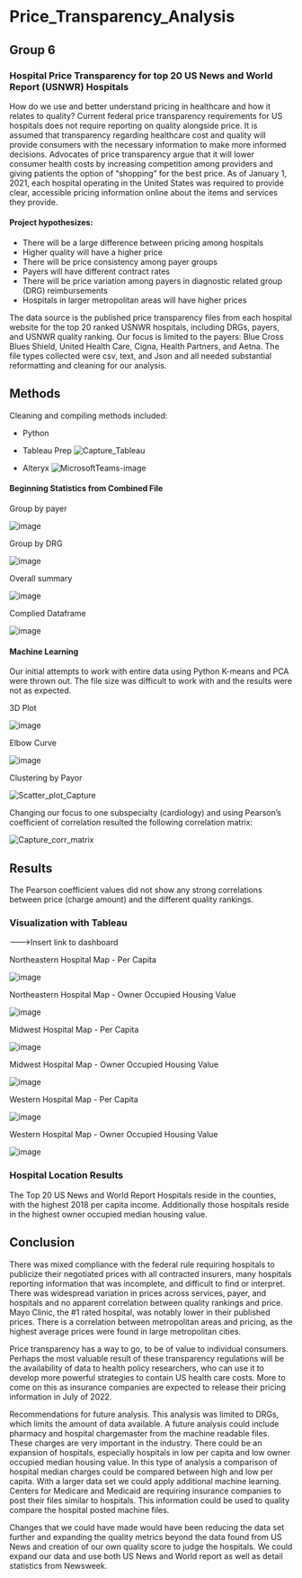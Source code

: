 # Price_Transparency_Analysis

## Group 6 

### Hospital Price Transparency for top 20 US News and World Report (USNWR) Hospitals
How do we use and better understand pricing in healthcare and how it relates to quality?  Current federal price transparency requirements for US hospitals does not require reporting on quality alongside price.  It is assumed that transparency regarding healthcare cost and quality will provide consumers with the necessary information to make more informed decisions.  Advocates of price transparency argue that it will lower consumer health costs by increasing competition among providers and giving patients the option of “shopping” for the best price.  As of January 1, 2021, each hospital operating in the United States was required to provide clear, accessible pricing information online about the items and services they provide.

#### Project hypothesizes:  
   - There will be a large difference between pricing among hospitals
   - Higher quality will have a higher price
   - There will be price consistency among payer groups
   - Payers will have different contract rates
   - There will be price variation among payers in diagnostic related group (DRG) reimbursements
   - Hospitals in larger metropolitan areas will have higher prices

The data source is the published price transparency files from each hospital website for the top 20 ranked USNWR hospitals, including DRGs, payers, and USNWR quality ranking.  Our focus is limited to the payers:  Blue Cross Blues Shield, United Health Care, Cigna, Health Partners, and Aetna.  The file types collected were csv, text, and Json and all needed substantial reformatting and cleaning for our analysis.

## Methods
Cleaning and compiling methods included:
-	Python
-	Tableau Prep
 ![Capture_Tableau](https://user-images.githubusercontent.com/90974647/156897201-b7b47b63-0ed2-49aa-8452-cf9ee503a2db.JPG)

-	Alteryx 
 ![MicrosoftTeams-image](https://user-images.githubusercontent.com/90974647/156897202-9d0fc478-2de4-4d0a-9b16-5aec67e7bc2c.png)
 
#### Beginning Statistics from Combined File
Group by payer

![image](https://user-images.githubusercontent.com/90878901/155637816-59822b87-4be5-4830-9fa3-f3bda1b7eea2.png)

Group by DRG

![image](https://user-images.githubusercontent.com/90878901/155637857-711318e4-e9b4-411b-ba87-f6fddd4cb965.png)

Overall summary

![image](https://user-images.githubusercontent.com/90878901/155637890-a0645730-2d8c-46a0-af31-d0945be9ebcb.png)

Complied Dataframe

![image](https://user-images.githubusercontent.com/90878901/155638164-a48eeeaf-8832-49f4-88c1-7a550e0ca65a.png)
 
#### Machine Learning
Our initial attempts to work with entire data using Python K-means and PCA were thrown out.  The file size was difficult to work with and the results were not as expected.  

3D Plot

![image](https://user-images.githubusercontent.com/90878901/156100598-5d89bd9a-f427-407a-b336-9905fc8e613a.png)

Elbow Curve

![image](https://user-images.githubusercontent.com/90878901/156100543-32e47d98-3d5b-44e2-8e44-651ddac3e1f7.png)

Clustering by Payor

![Scatter_plot_Capture](https://user-images.githubusercontent.com/90974647/155854783-b309e81f-bb85-4e4c-9d12-1615d05b198e.PNG)

Changing our focus to one subspecialty (cardiology) and using Pearson’s coefficient of correlation resulted the following correlation matrix:

![Capture_corr_matrix](https://user-images.githubusercontent.com/90974647/156897516-0a08b201-355d-49a3-ab32-a28415dbd4b6.PNG)

## Results
The Pearson coefficient values did not show any strong correlations between price (charge amount) and the different quality rankings.  

### Visualization with Tableau 
--->Insert link to dashboard

Northeastern Hospital Map - Per Capita

![image](https://user-images.githubusercontent.com/90878901/156901802-c8265a45-d5d0-4377-9dc8-815c1f05b9b8.png)

Northeastern Hospital Map - Owner Occupied Housing Value

![image](https://user-images.githubusercontent.com/90878901/156901946-3a029610-abcd-476b-8a92-a8b281e0c8e8.png)

Midwest Hospital Map - Per Capita

![image](https://user-images.githubusercontent.com/90878901/156901859-3efcb2fc-40ab-42e8-a270-2b5742ee4b79.png)

Midwest Hospital Map - Owner Occupied Housing Value

![image](https://user-images.githubusercontent.com/90878901/156902197-cc9df390-5502-4b01-a92b-8bd54e2bfb53.png)

Western Hospital Map - Per Capita

![image](https://user-images.githubusercontent.com/90878901/156901874-dd678479-fd52-4c87-893d-558c97e1a726.png)

Western Hospital Map - Owner Occupied Housing Value

![image](https://user-images.githubusercontent.com/90878901/156902184-6b7b0c09-1c16-440d-a512-e30638852838.png)

### Hospital Location Results
The Top 20 US News and World Report Hospitals reside in the counties, with the highest 2018 per capita income. Additionally those hospitals reside in the highest owner occupied median housing value.

## Conclusion   
There was mixed compliance with the federal rule requiring hospitals to publicize their negotiated prices with all contracted insurers, many hospitals reporting information that was incomplete, and difficult to find or interpret. There was widespread variation in prices across services, payer, and hospitals and no apparent correlation between quality rankings and price.  Mayo Clinic, the #1 rated hospital, was notably lower in their published prices.  There is a correlation between metropolitan areas and pricing, as the highest average prices were found in large metropolitan cities.

Price transparency has a way to go, to be of value to individual consumers.  Perhaps the most valuable result of these transparency regulations will be the availability of data to health policy researchers, who can use it to develop more powerful strategies to contain US health care costs.  More to come on this as insurance companies are expected to release their pricing information in July of 2022.

Recommendations for future analysis. This analysis was limited to DRGs, which limits the amount of data available. A future analysis could include pharmacy and hospital chargemaster from the machine readable files. These charges are very important in the industry. There could be an expansion of hospitals, especially hospitals in low per capita and low owner occupied median housing value. In this type of analysis a comparison of hospital median charges could be compared between high and low per capita. With a larger data set we could apply additional machine learning. Centers for Medicare and Medicaid are requiring insurance companies to post their files similar to hospitals. This information could be used to quality compare the hospital posted machine files. 

Changes that we could have made would have been reducing the data set further and expanding the quality metrics beyond the data found from US News and creation of our own quality score to judge the hospitals. We could expand our data and use both US News and World report as well as detail statistics from Newsweek. 
 

